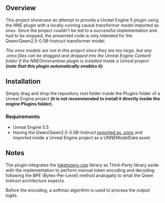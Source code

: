 ## Overview
This project showcase an attempt to provide a Unreal Engine 5 plugin using the NNE plugin with a locally running causal transformer model imported as onxx. Since the project couldn't be led to a successful implementation and had to be stopped, the presented code is only intended for the Qwen/Qwen2.5-0.5B-Instruct transformer model.

_The onnx models are not in this project since they are too large, but any .onnx files can be dragged and dropped into the Unreal Engine Content folder if the NNEOnnxruntime plugin is installed inside a Unreal project **(note that this plugin automatically enables it)**._

## Installation
Simply drag and drop the repository root folder inside the Plugins folder of a Unreal Engine project **(it is not recommended to install it directly inside the engine Plugins folder)**.

### Requirements
- Unreal Engine 5.5
- Having the Qwen/Qwen2.5-0.5B-Instruct [exported as .onnx](https://huggingface.co/docs/transformers/main/en/serialization) and imported inside a Unreal Engine project as a UNNEModelData asset. 

## Notes
The plugin integrates the [tokenizers-cpp](https://github.com/mlc-ai/tokenizers-cpp) library as Third-Party library aside with the implementation to perform manual token encoding and decoding following the BPE (Bytes-Per-Level) method analogally to what the Qwen Instruct architecture expects.

Before the encoding, a softmax algorithm is used to process the output logits.

